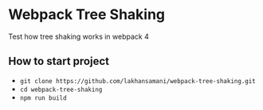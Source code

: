 # Webpack Tree Shaking
Test how tree shaking works in webpack 4

## How to start project
* `git clone https://github.com/lakhansamani/webpack-tree-shaking.git`
* `cd webpack-tree-shaking`
* `npm run build`
